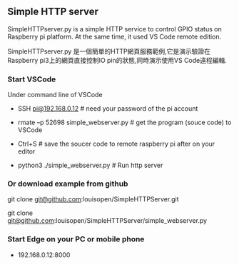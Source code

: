 ## Simple HTTP server
SimpleHTTPserver.py is a simple HTTP service to control GPIO status on Raspberry pi platform.
At the same time, it used VS Code remote edition.

SimpleHTTPserver.py 是一個簡單的HTTP網頁服務範例,它是演示驗證在Raspberry pi3上的網頁直接控制IO pin的狀態,同時演示使用VS Code遠程編輯.

### Start VSCode
Under command line of VSCode

* SSH pi@192.168.0.12    # need your password of the pi account

* rmate –p 52698 simple_webserver.py  # get the program (souce code) to VSCode

* Ctrl+S  # save the soucer code to remote raspberry pi after on your editor

* python3 ./simple_webserver.py   # Run http server

### Or download example from github
git clone git@github.com:louisopen/SimpleHTTPServer.git

git clone git@github.com:louisopen/SimpleHTTPServer/simple_webserver.py

### Start Edge on your PC or mobile phone

* 192.168.0.12:8000
